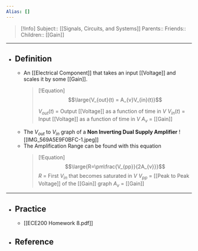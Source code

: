 ```yaml
---
Alias: []
---
```

> [!Info]
> Subject:: [[Signals, Circuits, and Systems]]
> Parents:: 
> Friends:: 
> Children:: [[Gain]]
---
- ## Definition
	- An [[Electrical Component]] that takes an input [[Voltage]] and scales it by some [[Gain]].
	  > [!Equation]
	  > $$\large{V_{out}(t) = A_{v}V_{in}(t)}$$
	  > 
	  > $V_{out}(t)$ = Output [[Voltage]] as a function of time in $V$
	  > $V_{in}(t)$ = Input [[Voltage]] as a function of time in $V$
	  > $A_{v}$ = [[Gain]]
	- The $V_{out}$ to $V_{in}$ graph of a **Non Inverting Dual Supply Amplifier**
	  ![[IMG_569A5E9F0BFC-1.jpeg]]
	- The Amplification Range can be found with this equation
	  > [!Equation]
	  > $$\large{R=\pm\frac{V_{pp}}{2A_{v}}}$$
	  > $R$ = First $V_{in}$ that becomes saturated in $V$
	  > $V_{pp}$ = [[Peak to Peak Voltage]] of the [[Gain]] graph
	  > $A_{v}$ = [[Gain]]
---
- ## Practice
	- [[ECE200 Homework 8.pdf]]
- ## Reference